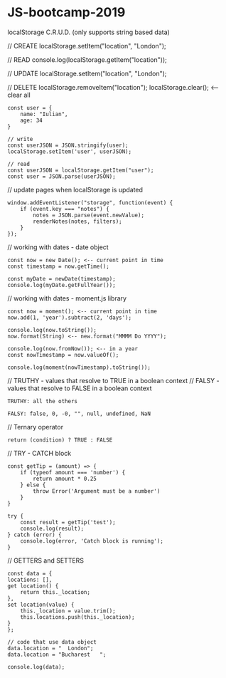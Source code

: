 # JS-bootcamp-2019

localStorage C.R.U.D. (only supports string based data)

// CREATE
localStorage.setItem("location", "London");

// READ
console.log(localStorage.getItem("location"));

// UPDATE
localStorage.setItem("location", "London");

// DELETE
localStorage.removeItem("location");
localStorage.clear(); <-- clear all

    const user = {
        name: "Iulian",
        age: 34
    }

    // write
    const userJSON = JSON.stringify(user);
    localStorage.setItem('user', userJSON);

    // read
    const userJSON = localStorage.getItem("user");
    const user = JSON.parse(userJSON);

// update pages when localStorage is updated

    window.addEventListener("storage", function(event) {
        if (event.key === "notes") {
            notes = JSON.parse(event.newValue);
            renderNotes(notes, filters);
        }
    });

// working with dates - date object

    const now = new Date(); <-- current point in time
    const timestamp = now.getTime();

    const myDate = newDate(timestamp);
    console.log(myDate.getFullYear());

// working with dates - moment.js library

    const now = moment(); <-- current point in time
    now.add(1, 'year').subtract(2, 'days');

    console.log(now.toString());
    now.format(String) <-- new.format("MMMM Do YYYY");

    console.log(now.fromNow()); <-- in a year
    const nowTimestamp = now.valueOf();

    console.log(moment(nowTimestamp).toString());

// TRUTHY - values that resolve to TRUE in a boolean context
// FALSY - values that resolve to FALSE in a boolean context

    TRUTHY: all the others

    FALSY: false, 0, -0, "", null, undefined, NaN

// Ternary operator

    return (condition) ? TRUE : FALSE

// TRY - CATCH block

    const getTip = (amount) => {
        if (typeof amount === 'number') {
            return amount * 0.25
        } else {
            throw Error('Argument must be a number')
        }
    }

    try {
        const result = getTip('test');
        console.log(result);
    } catch (error) {
        console.log(error, 'Catch block is running');
    }

// GETTERS and SETTERS

    const data = {
    locations: [],
    get location() {
        return this._location;
    },
    set location(value) {
        this._location = value.trim();
        this.locations.push(this._location);
    }
    };

    // code that use data object
    data.location = "  London";
    data.location = "Bucharest   ";

    console.log(data);
